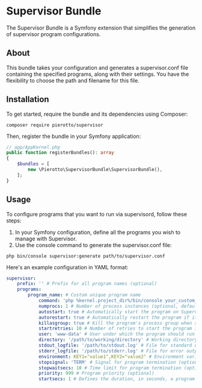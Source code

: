 # Supervisor Bundle
The Supervisor Bundle is a Symfony extension that simplifies the generation of supervisor program configurations.

## About

This bundle takes your configuration and generates a supervisor.conf file containing the specified programs, along with their settings. You have the flexibility to choose the path and filename for this file.

## Installation

To get started, require the bundle and its dependencies using Composer:

```shell
composer require pierotto/supervisor
```

Then, register the bundle in your Symfony application:

```php
// app/AppKernel.php
public function registerBundles(): array
{
    $bundles = [
        new \Pierotto\SupervisorBundle\SupervisorBundle(),
    ];
}
```

## Usage

To configure programs that you want to run via supervisord, follow these steps:

1. In your Symfony configuration, define all the programs you wish to manage with Supervisor.
2. Use the console command to generate the supervisor.conf file:

```shell
php bin/console supervisor:generate path/to/supervisor.conf
```

Here's an example configuration in YAML format:

```yaml
supervisor:
    prefix: '' # Prefix for all program names (optional)
    programs:
        program_name: # Custom unique program name
            command: 'php %kernel.project_dir%/bin/console your_custom_command'
            numprocs: 1 # Number of process instances (optional, default: 1)
            autostart: true # Automatically start the program on Supervisor startup (optional, default: true)
            autorestart: true # Automatically restart the program if it exits or fails (optional, default: true)
            killasgroup: true # Kill the program's process group when stopping (optional, default: true)
            startretries: 10 # Number of retries to start the program in case of failure (optional, default: 3)
            user: 'www-data' # User under which the program should run (optional)
            directory: '/path/to/working/directory' # Working directory of the program (optional)
            stdout_logfile: '/path/to/stdout.log' # File for standard output (optional)
            stderr_logfile: '/path/to/stderr.log' # File for error output (optional)
            environment: KEY1="value1",KEY2="value2" # Environment variable definitions (optional)
            stopsignal: 'TERM' # Signal for program termination (optional)
            stopwaitsecs: 10 # Time limit for program termination (optional)
            priority: 999 # Program priority (optional)
            startsecs: 1 # Defines the duration, in seconds, a program must run after starting to be considered successful (optional)
```
